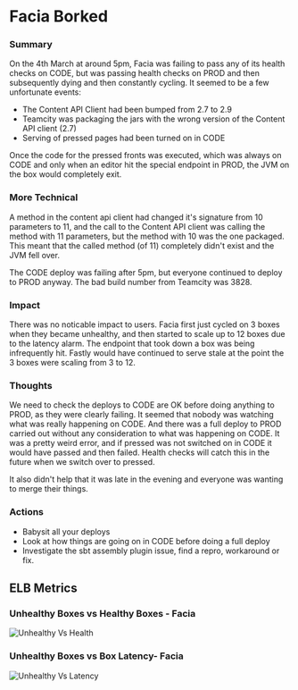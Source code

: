 # Facia Borked

### Summary

On the 4th March at around 5pm, Facia was failing to pass any of its health checks on CODE, but was passing health checks on PROD and then subsequently dying and then constantly cycling.
It seemed to be a few unfortunate events:

 - The Content API Client had been bumped from 2.7 to 2.9
 - Teamcity was packaging the jars with the wrong version of the Content API client (2.7)
 - Serving of pressed pages had been turned on in CODE

Once the code for the pressed fronts was executed, which was always on CODE and only when an editor hit the special endpoint in PROD, the JVM on the box would completely exit.

### More Technical

A method in the content api client had changed it's signature from 10 parameters to 11, and the call to the Content API client was calling the method with 11 parameters, but the method with 10 was the one packaged. This meant that the called method (of 11) completely didn't exist and the JVM fell over.

The CODE deploy was failing after 5pm, but everyone continued to deploy to PROD anyway.
The bad build number from Teamcity was 3828.

### Impact

There was no noticable impact to users. Facia first just cycled on 3 boxes when they became unhealthy, and then started to scale up to 12 boxes due to the latency alarm. The endpoint that took down a box was being infrequently hit. Fastly would have continued to serve stale at the point the 3 boxes were scaling from 3 to 12.

### Thoughts

We need to check the deploys to CODE are OK before doing anything to PROD, as they were clearly failing. It seemed that nobody was watching what was really happening on CODE. And there was a full deploy to PROD carried out without any consideration to what was happening on CODE.
It was a pretty weird error, and if pressed was not switched on in CODE it would have passed and then failed. Health checks will catch this in the future when we switch over to pressed.

It also didn't help that it was late in the evening and everyone was wanting to merge their things.

### Actions

 - Babysit all your deploys
 - Look at how things are going on in CODE before doing a full deploy
 - Investigate the sbt assembly plugin issue, find a repro, workaround or fix. 

## ELB Metrics

### Unhealthy Boxes vs Healthy Boxes - Facia

![Unhealthy Vs Health](images/UnhealthyVsHealthy.png)

### Unhealthy Boxes vs Box Latency-  Facia

![Unhealthy Vs Latency](images/UnhealthyVsLatency.png)
